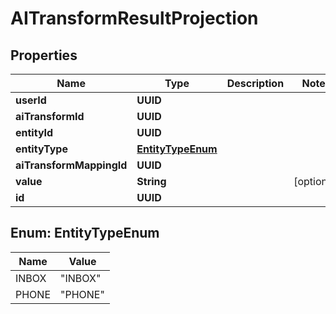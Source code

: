 

# AITransformResultProjection


## Properties

| Name | Type | Description | Notes |
|------------ | ------------- | ------------- | -------------|
|**userId** | **UUID** |  |  |
|**aiTransformId** | **UUID** |  |  |
|**entityId** | **UUID** |  |  |
|**entityType** | [**EntityTypeEnum**](#EntityTypeEnum) |  |  |
|**aiTransformMappingId** | **UUID** |  |  |
|**value** | **String** |  |  [optional] |
|**id** | **UUID** |  |  |



## Enum: EntityTypeEnum

| Name | Value |
|---- | -----|
| INBOX | &quot;INBOX&quot; |
| PHONE | &quot;PHONE&quot; |



